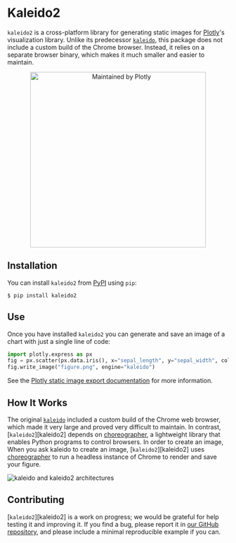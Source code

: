 # Kaleido2

`kaleido2` is a cross-platform library for generating static images for [Plotly][plotly]'s visualization library.
Unlike its predecessor [`kaleido`][kaleido],
this package does not include a custom build of the Chrome browser.
Instead,
it relies on a separate browser binary,
which makes it much smaller and easier to maintain.

<div align="center">
  <a href="https://dash.plotly.com/project-maintenance">
    <img src="https://dash.plotly.com/assets/images/maintained-by-plotly.png" width="400px" alt="Maintained by Plotly">
  </a>
</div>

## Installation

You can install `kaleido2` from [PyPI][pypi] using `pip`:

```
$ pip install kaleido2
```

## Use

Once you have installed `kaleido2` you can generate and save an image of a chart
with just a single line of code:

```python
import plotly.express as px
fig = px.scatter(px.data.iris(), x="sepal_length", y="sepal_width", color="species")
fig.write_image("figure.png", engine="kaleido")
```

See the [Plotly static image export documentation][plotly-export] for more information.

## How It Works

The original [`kaleido`][kaleido] included a custom build of the Chrome web browser,
which made it very large and proved very difficult to maintain.
In contrast,
[`kaleido2`][kaleido2] depends on [choreographer][choreographer],
a lightweight library that enables Python programs to control browsers.
In order to create an image,
When you ask kaleido to create an image,
[`kaleido2`][kaleido2] uses [choreographer][choreographer] to run a headless instance of Chrome
to render and save your figure.

<img src="https://github.com/plotly/kaleio/blob/master/assets/architecture.svg?raw=true" alt="kaleido and kaleido2 architectures"/>

## Contributing

[`kaleido2`][kaleido2] is a work on progress;
we would be grateful for help testing it and improving it.
If you find a bug, please report it in [our GitHub repository][repo],
and please include a minimal reproducible example if you can.

[choreographer]: https://pypi.org/project/choreographer/
[kaleido]: https://pypi.org/project/kaleido2/
[plotly]: https://plotly.com/
[plotly-export]: https://plotly.com/python/static-image-export/
[pypi]: https://pypi.org/
[repo]: https://github.com/plotly/Kaleido
